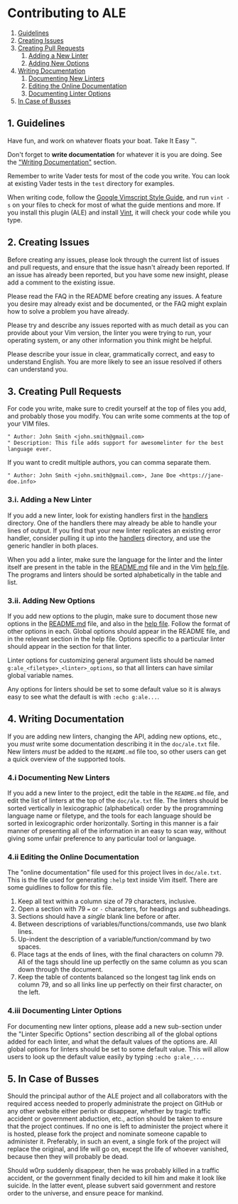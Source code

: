 # Contributing to ALE

1. [Guidelines](#guidelines)
2. [Creating Issues](#issues)
3. [Creating Pull Requests](#pull-requests)
    1. [Adding a New Linter](#adding-a-new-linter)
    2. [Adding New Options](#adding-new-options)
4. [Writing Documentation](#writing-documentation)
    1. [Documenting New Linters](#documenting-new-linters)
    2. [Editing the Online Documentation](#editing-online-documentation)
    3. [Documenting Linter Options](#documenting-linter-options)
5. [In Case of Busses](#in-case-of-busses)

<a name="guidelines"></a>

## 1. Guidelines

Have fun, and work on whatever floats your boat. Take It Easy :tm:.

Don't forget to **write documentation** for whatever it is you are doing.
See the ["Writing Documentation"](#writing-documentation) section.

Remember to write Vader tests for most of the code you write. You can look at
existing Vader tests in the `test` directory for examples.

When writing code, follow the [Google Vimscript Style
Guide](https://google.github.io/styleguide/vimscriptguide.xml), and run `vint
-s` on your files to check for most of what the guide mentions and more. If you
install this plugin (ALE) and install [Vint](https://github.com/Kuniwak/vint), it
will check your code while you type.

<a name="issues"></a>

## 2. Creating Issues

Before creating any issues, please look through the current list of issues and
pull requests, and ensure that the issue hasn't already been reported. If an
issue has already been reported, but you have some new insight, please add
a comment to the existing issue.

Please read the FAQ in the README before creating any issues. A feature
you desire may already exist and be documented, or the FAQ might explain
how to solve a problem you have already.

Please try and describe any issues reported with as much detail as you can
provide about your Vim version, the linter you were trying to run, your
operating system, or any other information you think might be helpful.

Please describe your issue in clear, grammatically correct, and easy to
understand English. You are more likely to see an issue resolved if others
can understand you.

<a name="pull-requests"></a>

## 3. Creating Pull Requests

For code you write, make sure to credit yourself at the top of files you add,
and probably those you modify. You can write some comments at the top of your
VIM files.

```vim
" Author: John Smith <john.smith@gmail.com>
" Description: This file adds support for awesomelinter for the best language ever.
```

If you want to credit multiple authors, you can comma separate them.

```vim
" Author: John Smith <john.smith@gmail.com>, Jane Doe <https://jane-doe.info>
```

<a name="adding-a-new-linter"></a>

### 3.i. Adding a New Linter

If you add a new linter, look for existing handlers first in the
[handlers](autoload/ale/handlers) directory. One of the handlers there may
already be able to handle your lines of output. If you find that your new
linter replicates an existing error handler, consider pulling it up into the
[handlers](autoload/ale/handlers) directory, and use the generic handler in
both places.

When you add a linter, make sure the language for the linter and the linter
itself are present in the table in the [README.md](README.md) file and in the
Vim [help file](doc/ale.txt). The programs and linters should be sorted
alphabetically in the table and list.

<a name="adding-new-options"></a>

### 3.ii. Adding New Options

If you add new options to the plugin, make sure to document those new options
in the [README.md](README.md) file, and also in the [help file](doc/ale.txt).
Follow the format of other options in each. Global options should appear in the
README file, and in the relevant section in the help file. Options specific
to a particular linter should appear in the section for that linter.

Linter options for customizing general argument lists should be named
`g:ale_<filetype>_<linter>_options`, so that all linters can have similar
global variable names.

Any options for linters should be set to some default value so it is always
easy to see what the default is with `:echo g:ale...`.

<a name="writing-documentation"></a>

## 4. Writing Documentation

If you are adding new linters, changing the API, adding new options, etc., you
_must_ write some documentation describing it in the `doc/ale.txt` file.  New
linters _must_ be added to the `README.md` file too, so other users can get a
quick overview of the supported tools.

<a name="documenting-new-linters"></a>

### 4.i Documenting New Linters

If you add a new linter to the project, edit the table in the `README.md` file,
and edit the list of linters at the top of the `doc/ale.txt` file. The linters
should be sorted vertically in lexicographic (alphabetical) order by the
programming language name or filetype, and the tools for each language should
be sorted in lexicographic order horizontally. Sorting in this manner is a fair
manner of presenting all of the information in an easy to scan way, without
giving some unfair preference to any particular tool or language.

<a name="editing-online-documentation"></a>

### 4.ii Editing the Online Documentation

The "online documentation" file used for this project lives in `doc/ale.txt`.
This is the file used for generating `:help` text inside Vim itself. There are
some guidlines to follow for this file.

1. Keep all text within a column size of 79 characters, inclusive.
2. Open a section with 79 `=` or `-` characters, for headings and subheadings.
3. Sections should have a _single_ blank line before or after.
4. Between descriptions of variables/functions/commands, use _two_ blank lines.
5. Up-indent the description of a variable/function/command by two spaces.
6. Place tags at the ends of lines, with the final characters on column 79.
   All of the tags should line up perfectly on the same column as you scan
   down through the document.
7. Keep the table of contents balanced so the longest tag link ends on column
   79, and so all links line up perfectly on their first character, on the
   left.

<a name="documenting-linter-options"></a>

### 4.iii Documenting Linter Options

For documenting new linter options, please add a new sub-section under the
"Linter Specific Options" section describing all of the global options added
for each linter, and what the default values of the options are. All global
options for linters should be set to some default value. This will allow users
to look up the default value easily by typing `:echo g:ale_...`.

<a name="in-case-of-busses"></a>

## 5. In Case of Busses

Should the principal author of the ALE project and all collaborators with the
required access needed to properly administrate the project on GitHub or any
other website either perish or disappear, whether by tragic traffic accident
or government abduction, etc., action should be taken to ensure that the
project continues. If no one is left to administer the project where it is
hosted, please fork the project and nominate someone capable to administer it.
Preferably, in such an event, a single fork of the project will replace the
original, and life will go on, except the life of whoever vanished, because
then they will probably be dead.

Should w0rp suddenly disappear, then he was probably killed in a traffic
accident, or the government finally decided to kill him and make it look like
suicide. In the latter event, please subvert said government and restore
order to the universe, and ensure peace for mankind.
